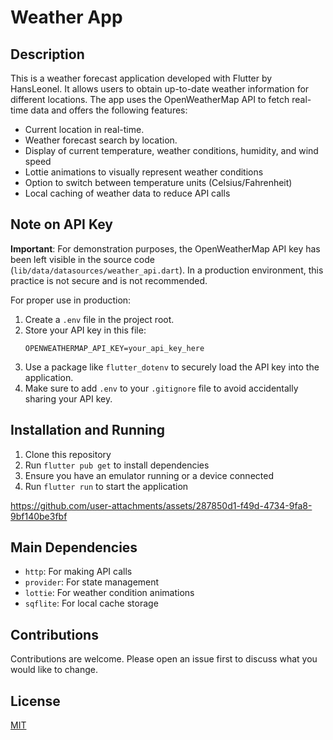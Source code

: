 # Weather App

## Description

This is a weather forecast application developed with Flutter by HansLeonel. It allows users to obtain up-to-date weather information for different locations. The app uses the OpenWeatherMap API to fetch real-time data and offers the following features:

- Current location in real-time.
- Weather forecast search by location.
- Display of current temperature, weather conditions, humidity, and wind speed
- Lottie animations to visually represent weather conditions
- Option to switch between temperature units (Celsius/Fahrenheit)
- Local caching of weather data to reduce API calls

## Note on API Key

**Important**: For demonstration purposes, the OpenWeatherMap API key has been left visible in the source code (`lib/data/datasources/weather_api.dart`). In a production environment, this practice is not secure and is not recommended.

For proper use in production:

1. Create a `.env` file in the project root.
2. Store your API key in this file:
   ```
   OPENWEATHERMAP_API_KEY=your_api_key_here
   ```
3. Use a package like `flutter_dotenv` to securely load the API key into the application.
4. Make sure to add `.env` to your `.gitignore` file to avoid accidentally sharing your API key.

## Installation and Running

1. Clone this repository
2. Run `flutter pub get` to install dependencies
3. Ensure you have an emulator running or a device connected
4. Run `flutter run` to start the application

https://github.com/user-attachments/assets/287850d1-f49d-4734-9fa8-9bf140be3fbf



## Main Dependencies

- `http`: For making API calls
- `provider`: For state management
- `lottie`: For weather condition animations
- `sqflite`: For local cache storage

  

## Contributions

Contributions are welcome. Please open an issue first to discuss what you would like to change.

## License

[MIT](https://choosealicense.com/licenses/mit/)
